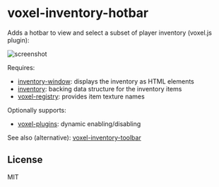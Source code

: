 # voxel-inventory-hotbar

Adds a hotbar to view and select a subset of player inventory (voxel.js plugin):

![screenshot](http://i.imgur.com/p7fFP0M.png "Screenshot")

Requires:

* [inventory-window](https://github.com/deathcap/inventory-window): displays the inventory as HTML elements
* [inventory](https://github.com/deathcap/inventory): backing data structure for the inventory items
* [voxel-registry](https://github.com/deathcap/voxel-registry): provides item texture names

Optionally supports:

* [voxel-plugins](https://github.com/deathcap/voxel-plugins): dynamic enabling/disabling

See also (alternative): [voxel-inventory-toolbar](https://github.com/deathcap/voxel-inventory-toolbar)

## License

MIT

